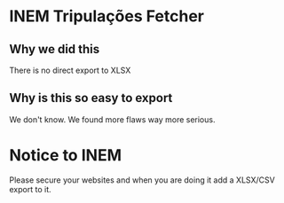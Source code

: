 # INEM Tripulações Fetcher

## Why we did this

There is no direct export to XLSX

## Why is this so easy to export

We don't know. We found more flaws way more serious.

# Notice to INEM

Please secure your websites and when you are doing it add a XLSX/CSV export to it.
